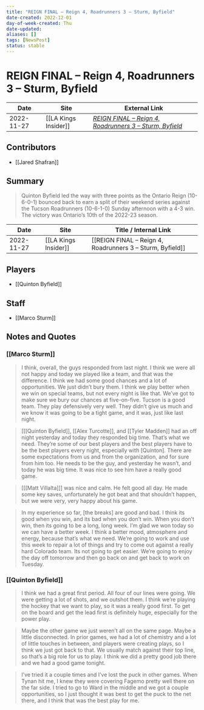 ```yaml
---
title: "REIGN FINAL – Reign 4, Roadrunners 3 – Sturm, Byfield"
date-created: 2022-12-01
day-of-week-created: Thu
date-updated: 
aliases: []
tags: [NewsPost]
status: stable
---
```


# REIGN FINAL – Reign 4, Roadrunners 3 – Sturm, Byfield

| Date       | Site                 | External Link                                                                                                                                     |
| ---------- | -------------------- | ------------------------------------------------------------------------------------------------------------------------------------------------- |
| 2022-11-27 | [[LA Kings Insider]] | [*REIGN FINAL – Reign 4, Roadrunners 3 – Sturm, Byfield*](https://lakingsinsider.com/2022/11/27/reign-final-reign-4-roadrunners-3-sturm-byfield/) |

## Contributors
- [[Jared Shafran]]

## Summary
> Quinton Byfield led the way with three points as the Ontario Reign (10-6-0-1) bounced back to earn a split of their weekend series against the Tucson Roadrunners (10-6-1-0) Sunday afternoon with a 4-3 win. The victory was Ontario’s 10th of the 2022-23 season.

| Date       | Site                 | Title / Internal Link                                     |
| ---------- | -------------------- | --------------------------------------------------------- |
| 2022-11-27 | [[LA Kings Insider]] | [[REIGN FINAL – Reign 4, Roadrunners 3 – Sturm, Byfield]] |

## Players
- [[Quinton Byfield]]

## Staff
- [[Marco Sturm]]

## Notes and Quotes
### [[Marco Sturm]]
> I think, overall, the guys responded from last night. I think we were all not happy and today we played like a team, and that was the difference. I think we had some good chances and a lot of opportunities. We just didn’t bury them. I think we play better when we win on special teams, but not every night is like that. We’ve got to make sure we bury our chances at five-on-five. Tucson is a good team. They play defensively very well. They didn’t give us much and we know it was going to be a tight game, and it was, just like last night.

> \[[[Quinton Byfield]], [[Alex Turcotte]], and [[Tyler Madden]] had an off night yesterday and today they responded big time. That’s what we need. They’re some of our best players and the best players have to be the best players every night, especially with \[Quinton]. There are some expectations from us and from the organization, and for sure from him too. He needs to be the guy, and yesterday he wasn’t, and today he was big time. It was nice to see him have a really good game.

> \[[[Matt Villalta]]] was nice and calm. He felt good all day. He made some key saves, unfortunately he got beat and that shouldn’t happen, but we were very, very happy about his game.

> In my experience so far, \[the breaks] are good and bad. I think its good when you win, and its bad when you don’t win. When you don’t win, then its going to be a long, long week. I’m glad we won today so we can have a better week. I think a better mood, atmosphere and energy, because that’s what we need. We’re going to work and use this week to repair a lot of things and try to come out against a really hard Colorado team. Its not going to get easier. We’re going to enjoy the day off tomorrow and then go back on and get back to work on Tuesday.

### [[Quinton Byfield]]
> I think we had a great first period. All four of our lines were going. We were getting a lot of shots, and we outshot them. I think we’re playing the hockey that we want to play, so it was a really good first. To get on the board and get the lead first is definitely huge, especially for the power play.

> Maybe the other game we just weren’t all on the same page. Maybe a little disconnected. In prior games, we had a lot of chemistry and a lot of little touches in between, and players were creating plays, so I think we just got back to that. We usually match against their top line, so that’s a big role for us to play. I think we did a pretty good job there and we had a good game tonight.

> I’ve tried it a couple times and I’ve lost the puck in other games. When Tynan hit me, I knew they were covering Fagemo pretty well there on the far side. I tried to go to Ward in the middle and we got a couple opportunities, so I just thought it was best to get the puck to the net there, and I think that was the best play for me.



